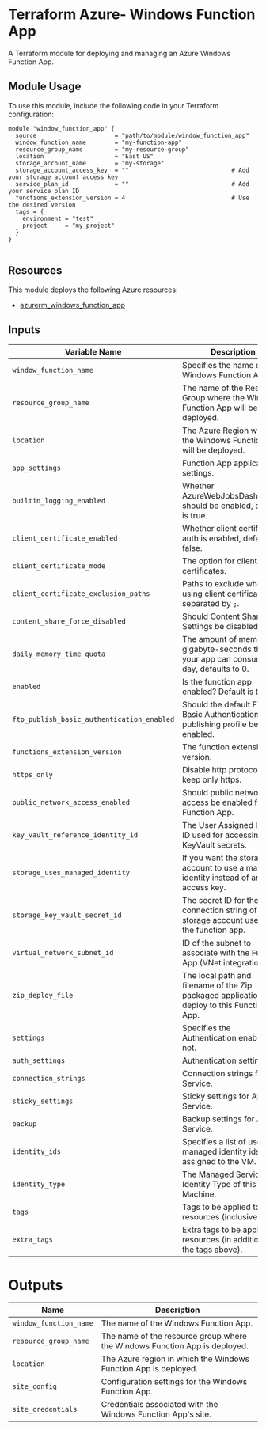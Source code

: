 # Terraform Azure- Windows Function App

A Terraform module for deploying and managing an Azure Windows Function App.

## Module Usage

To use this module, include the following code in your Terraform configuration:

```hcl
module "window_function_app" {
  source                      = "path/to/module/window_function_app"
  window_function_name        = "my-function-app"
  resource_group_name         = "my-resource-group"
  location                    = "East US"
  storage_account_name        = "my-storage"
  storage_account_access_key  = ""                             # Add your storage account access key
  service_plan_id             = ""                             # Add your service plan ID
  functions_extension_version = 4                              # Use the desired version
  tags = {
    environment = "test"
    project     = "my_project"
  }
}


```

## Resources

This module deploys the following Azure resources:

- [azurerm_windows_function_app](https://registry.terraform.io/providers/hashicorp/azurerm/latest/docs/resources/windows_function_app)

## Inputs

| Variable Name                                  | Description                                                                              | Type       | Default         | Required |
|------------------------------------------------|------------------------------------------------------------------------------------------|------------|-----------------|----------|
| `window_function_name`                         | Specifies the name of the Windows Function App.                                          | string     |                 | Yes      |
| `resource_group_name`                           | The name of the Resource Group where the Windows Function App will be deployed.          | string     |                 | Yes      |
| `location`                                     | The Azure Region where the Windows Function App will be deployed.                         | string     |                 | Yes      |
| `app_settings`                                 | Function App application settings.                                                        | map(any)    | `{}`            | No       |
| `builtin_logging_enabled`                       | Whether AzureWebJobsDashboards should be enabled, default is true.                        | bool       | `true`          | No       |
| `client_certificate_enabled`                    | Whether client certificate auth is enabled, default is false.                             | bool       | `false`         | No       |
| `client_certificate_mode`                       | The option for client certificates.                                                       | string     | `Optional`    | No       |
| `client_certificate_exclusion_paths`           | Paths to exclude when using client certificates, separated by `;`.                        | string     | `null`          | No       |
| `content_share_force_disabled`                 | Should Content Share Settings be disabled.                                               | bool       | `false`         | No       |
| `daily_memory_time_quota`                      | The amount of memory in gigabyte-seconds that your app can consume per day, defaults to 0. | number     | `0`             | No       |
| `enabled`                                      | Is the function app enabled? Default is true.                                            | bool       | `true`          | No       |
| `ftp_publish_basic_authentication_enabled`     | Should the default FTP Basic Authentication publishing profile be enabled.              | bool       | `true`          | No       |
| `functions_extension_version`                  | The function extension version.                                                          | string     |                 | No       |
| `https_only`                                   | Disable http protocol and keep only https.                                               | bool       | `true`          | No       |
| `public_network_access_enabled`                | Should public network access be enabled for the Function App.                             | bool       | `true`          | No       |
| `key_vault_reference_identity_id`             | The User Assigned Identity ID used for accessing KeyVault secrets.                         | string     | `null`          | No       |
| `storage_uses_managed_identity`                | If you want the storage account to use a managed identity instead of an access key.        | bool       | `false`         | No       |
| `storage_key_vault_secret_id`                  | The secret ID for the connection string of the storage account used by the function app.   | string     | `""`            | No       |
| `virtual_network_subnet_id`                    | ID of the subnet to associate with the Function App (VNet integration).                   | string     | `null`          | No       |
| `zip_deploy_file`                              | The local path and filename of the Zip packaged application to deploy to this Function App.| string  | `null`          | No       |
| `settings`                                     | Specifies the Authentication enabled or not.                                             | bool       | `false`         | No       |
| `auth_settings`                                | Authentication settings.                                                                 | map(any)    |             | No       |
| `connection_strings`                           | Connection strings for App Service.                                                      | list(map(string)) |    | No       |
| `sticky_settings`                              | Sticky settings for App Service.                                                          | map(any)    |             | No       |
| `backup`                                      | Backup settings for App Service.                                                          | map(any)    |             | No       |
| `identity_ids`                                 | Specifies a list of user managed identity ids to be assigned to the VM.                   | list(string)|             | No       |
| `identity_type`                                | The Managed Service Identity Type of this Virtual Machine.                                | string     |            | No       |
| `tags`                                         | Tags to be applied to resources (inclusive).                                             | object     |             | No       |
| `extra_tags`                                   | Extra tags to be applied to resources (in addition to the tags above).                     | map(string)|            | No       |


# Outputs

| Name                   | Description                                                       |
|------------------------|-------------------------------------------------------------------|
| `window_function_name` | The name of the Windows Function App.                             |
| `resource_group_name`  | The name of the resource group where the Windows Function App is deployed. |
| `location`             | The Azure region in which the Windows Function App is deployed.   |
| `site_config`          | Configuration settings for the Windows Function App.              |
| `site_credentials`     | Credentials associated with the Windows Function App's site.      |
